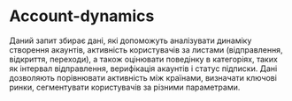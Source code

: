 # Account-dynamics
Даний запит збирає дані, які допоможуть аналізувати динаміку створення акаунтів, активність користувачів за листами (відправлення, відкриття, переходи), а також оцінювати поведінку в категоріях, таких як інтервал відправлення, верифікація акаунтів і статус підписки. Дані дозволяють порівнювати активність між країнами, визначати ключові ринки, сегментувати користувачів за різними параметрами.

